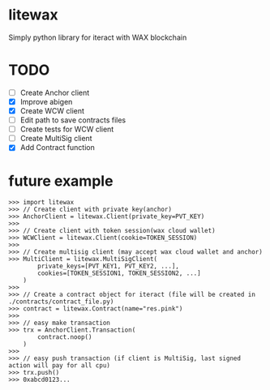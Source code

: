 # litewax
Simply python library for iteract with WAX blockchain

# TODO
- [ ] Create Anchor client
- [x] Improve abigen
- [x] Create WCW client
- [ ] Edit path to save contracts files
- [ ] Create tests for WCW client
- [ ] Create MultiSig client
- [x] Add Contract function

# future example
```
>>> import litewax
>>> // Create client with private key(anchor)
>>> AnchorClient = litewax.Client(private_key=PVT_KEY)
>>>
>>> // Create client with token session(wax cloud wallet)
>>> WCWClient = litewax.Client(cookie=TOKEN_SESSION)
>>> 
>>> // Create multisig client (may accept wax cloud wallet and anchor)
>>> MultiClient = litewax.MultiSigClient(
        private_keys=[PVT_KEY1, PVT_KEY2, ...], 
        cookies=[TOKEN_SESSION1, TOKEN_SESSION2, ...]
    )
>>>
>>> // Create a contract object for iteract (file will be created in ./contracts/contract_file.py)
>>> contract = litewax.Contract(name="res.pink")
>>>
>>> // easy make transaction
>>> trx = AnchorClient.Transaction(
        contract.noop()
    )
>>> 
>>> // easy push transaction (if client is MultiSig, last signed action will pay for all cpu)
>>> trx.push()
>>> 0xabcd0123...
```